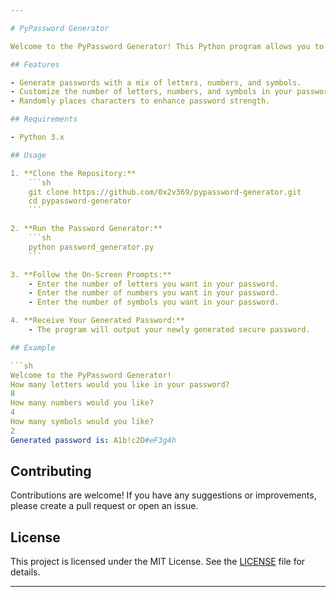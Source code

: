 ```yaml
---

# PyPassword Generator

Welcome to the PyPassword Generator! This Python program allows you to generate secure and customizable passwords easily.

## Features

- Generate passwords with a mix of letters, numbers, and symbols.
- Customize the number of letters, numbers, and symbols in your password.
- Randomly places characters to enhance password strength.

## Requirements

- Python 3.x

## Usage

1. **Clone the Repository:**
    ```sh
    git clone https://github.com/0x2v369/pypassword-generator.git
    cd pypassword-generator
    ```

2. **Run the Password Generator:**
    ```sh
    python password_generator.py
    ```

3. **Follow the On-Screen Prompts:**
    - Enter the number of letters you want in your password.
    - Enter the number of numbers you want in your password.
    - Enter the number of symbols you want in your password.

4. **Receive Your Generated Password:**
    - The program will output your newly generated secure password.

## Example

```sh
Welcome to the PyPassword Generator!
How many letters would you like in your password?
8
How many numbers would you like?
4
How many symbols would you like?
2
Generated password is: A1b!c2D#eF3g4h
```

## Contributing

Contributions are welcome! If you have any suggestions or improvements, please create a pull request or open an issue.

## License

This project is licensed under the MIT License. See the [LICENSE](LICENSE) file for details.

---
```

